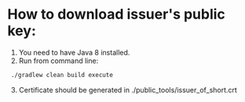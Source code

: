 How to download issuer's public key:
====================================
1. You need to have Java 8 installed.
2. Run from command line:
```bash
 ./gradlew clean build execute
```
3. Certificate should be generated in ./public_tools/issuer_of_short.crt
